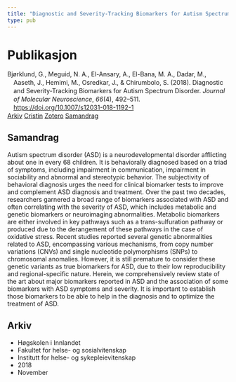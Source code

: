 ```yaml
---
title: "Diagnostic and Severity-Tracking Biomarkers for Autism Spectrum Disorder"
type: pub
---
```

<h1>Publikasjon</h1>
<article id="csl-bib-container-BTNFFSXK" class="csl-bib-container">
  <div class="csl-bib-body" style="line-height: 1.35; padding-left: 1em; text-indent:-1em;">
  <div class="csl-entry">Bj&#xF8;rklund, G., Meguid, N. A., El-Ansary, A., El-Bana, M. A., Dadar, M., Aaseth, J., Hemimi, M., Osredkar, J., &amp; Chirumbolo, S. (2018). Diagnostic and Severity-Tracking Biomarkers for Autism Spectrum Disorder. <i>Journal of Molecular Neuroscience</i>, <i>66</i>(4), 492&#x2013;511. <a href="https://doi.org/10.1007/s12031-018-1192-1">https://doi.org/10.1007/s12031-018-1192-1</a></div>
</div>
  <div class="csl-bib-buttons">
    <a href="#taxonomy-article-BTNFFSXK" class="csl-bib-button">Arkiv</a>
    <a href="https://app.cristin.no/results/show.jsf?id=1628271" alt="Cristin URL" class="csl-bib-button">Cristin</a>
    <a href="http://zotero.org/groups/5022929/items/BTNFFSXK" alt="Zotero URL" class="csl-bib-button">Zotero</a>
    <a href="#abstract-article-BTNFFSXK" class="csl-bib-button">Samandrag</a>
  </div>
  <div id="csl-bib-meta-container-BTNFFSXK"></div>
</article>
<div id="csl-bib-meta-BTNFFSXK" class="csl-bib-meta">
  <article id="abstract-article-BTNFFSXK" class="abstract-article">
    <h1>Samandrag</h1>
    Autism spectrum disorder (ASD) is a neurodevelopmental disorder afflicting about one in every 68 children. It is behaviorally diagnosed based on a triad of symptoms, including impairment in communication, impairment in sociability and abnormal and stereotypic behavior. The subjectivity of behavioral diagnosis urges the need for clinical biomarker tests to improve and complement ASD diagnosis and treatment. Over the past two decades, researchers garnered a broad range of biomarkers associated with ASD and often correlating with the severity of ASD, which includes metabolic and genetic biomarkers or neuroimaging abnormalities. Metabolic biomarkers are either involved in key pathways such as a trans-sulfuration pathway or produced due to the derangement of these pathways in the case of oxidative stress. Recent studies reported several genetic abnormalities related to ASD, encompassing various mechanisms, from copy number variations (CNVs) and single nucleotide polymorphisms (SNPs) to chromosomal anomalies. However, it is still premature to consider these genetic variants as true biomarkers for ASD, due to their low reproducibility and regional-specific nature. Herein, we comprehensively review state of the art about major biomarkers reported in ASD and the association of some biomarkers with ASD symptoms and severity. It is important to establish those biomarkers to be able to help in the diagnosis and to optimize the treatment of ASD.
  </article>
  <article id="taxonomy-article-BTNFFSXK" class="taxonomy-article">
    <h1>Arkiv</h1>
    <ul>
      <li>Høgskolen i Innlandet</li>
      <li>Fakultet for helse- og sosialvitenskap</li>
      <li>Institutt for helse- og sykepleievitenskap</li>
      <li>2018</li>
      <li>November</li>
    </ul>
  </article>
</div>
